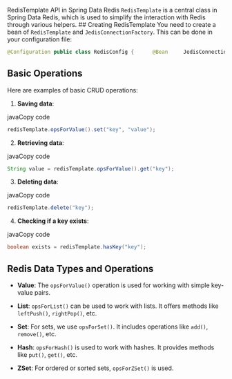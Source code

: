 RedisTemplate API in Spring Data Redis  `RedisTemplate` is a central class in Spring Data Redis, which is used to simplify the interaction with Redis through various helpers.  ## Creating RedisTemplate  You need to create a bean of `RedisTemplate` and `JedisConnectionFactory`. This can be done in your configuration file:  

```java 
@Configuration public class RedisConfig {      @Bean     JedisConnectionFactory jedisConnectionFactory() {         return new JedisConnectionFactory();     }      @Bean     public RedisTemplate<String, Object> redisTemplate() {         RedisTemplate<String, Object> template = new RedisTemplate<>();         template.setConnectionFactory(jedisConnectionFactory());         return template;     } }
```

## Basic Operations

Here are examples of basic CRUD operations:

1. **Saving data**:

javaCopy code

```java
redisTemplate.opsForValue().set("key", "value");
```

2. **Retrieving data**:

javaCopy code

```java
String value = redisTemplate.opsForValue().get("key");
```

3. **Deleting data**:

javaCopy code

```java
redisTemplate.delete("key");
```

4. **Checking if a key exists**:

javaCopy code

```java
boolean exists = redisTemplate.hasKey("key");
```


## Redis Data Types and Operations

- **Value**: The `opsForValue()` operation is used for working with simple key-value pairs.
    
- **List**: `opsForList()` can be used to work with lists. It offers methods like `leftPush()`, `rightPop()`, etc.
    
- **Set**: For sets, we use `opsForSet()`. It includes operations like `add()`, `remove()`, etc.
    
- **Hash**: `opsForHash()` is used to work with hashes. It provides methods like `put()`, `get()`, etc.
    
- **ZSet**: For ordered or sorted sets, `opsForZSet()` is used.